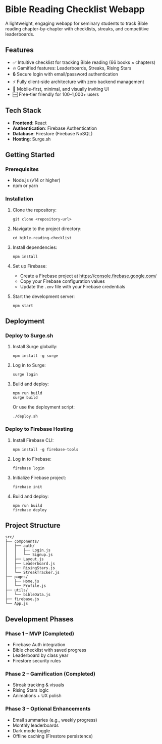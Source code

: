 # Bible Reading Checklist Webapp

A lightweight, engaging webapp for seminary students to track Bible reading chapter-by-chapter with checklists, streaks, and competitive leaderboards.

## Features

- ✅ Intuitive checklist for tracking Bible reading (66 books × chapters)
- 🔥 Gamified features: Leaderboards, Streaks, Rising Stars
- 🔒 Secure login with email/password authentication
- ⚡ Fully client-side architecture with zero backend management
- 📱 Mobile-first, minimal, and visually inviting UI
- 🆓 Free-tier friendly for 100–1,000+ users

## Tech Stack

- **Frontend**: React
- **Authentication**: Firebase Authentication
- **Database**: Firestore (Firebase NoSQL)
- **Hosting**: Surge.sh

## Getting Started

### Prerequisites

- Node.js (v14 or higher)
- npm or yarn

### Installation

1. Clone the repository:
   ```
   git clone <repository-url>
   ```

2. Navigate to the project directory:
   ```
   cd bible-reading-checklist
   ```

3. Install dependencies:
   ```
   npm install
   ```

4. Set up Firebase:
   - Create a Firebase project at https://console.firebase.google.com/
   - Copy your Firebase configuration values
   - Update the `.env` file with your Firebase credentials

5. Start the development server:
   ```
   npm start
   ```

## Deployment

### Deploy to Surge.sh

1. Install Surge globally:
   ```
   npm install -g surge
   ```

2. Log in to Surge:
   ```
   surge login
   ```

3. Build and deploy:
   ```
   npm run build
   surge build
   ```

   Or use the deployment script:
   ```
   ./deploy.sh
   ```

### Deploy to Firebase Hosting

1. Install Firebase CLI:
   ```
   npm install -g firebase-tools
   ```

2. Log in to Firebase:
   ```
   firebase login
   ```

3. Initialize Firebase project:
   ```
   firebase init
   ```

4. Build and deploy:
   ```
   npm run build
   firebase deploy
   ```

## Project Structure

```
src/
├── components/
│   ├── auth/
│   │   ├── Login.js
│   │   └── Signup.js
│   ├── Layout.js
│   ├── Leaderboard.js
│   ├── RisingStars.js
│   └── StreakTracker.js
├── pages/
│   ├── Home.js
│   └── Profile.js
├── utils/
│   └── bibleData.js
├── firebase.js
└── App.js
```

## Development Phases

### Phase 1 – MVP (Completed)
- Firebase Auth integration
- Bible checklist with saved progress
- Leaderboard by class year
- Firestore security rules

### Phase 2 – Gamification (Completed)
- Streak tracking & visuals
- Rising Stars logic
- Animations + UX polish

### Phase 3 – Optional Enhancements
- Email summaries (e.g., weekly progress)
- Monthly leaderboards
- Dark mode toggle
- Offline caching (Firestore persistence)
